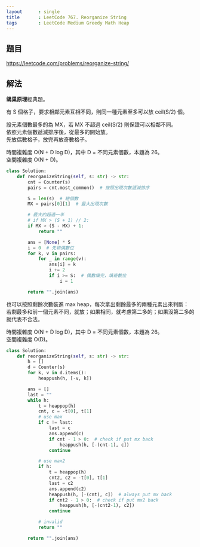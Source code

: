 ```yaml
---
layout      : single
title       : LeetCode 767. Reorganize String
tags        : LeetCode Medium Greedy Math Heap
---
```



## 題目

<https://leetcode.com/problems/reorganize-string/>

## 解法

**鴿巢原理**經典題。

有 S 個格子，要求相鄰元素互相不同，則同一種元素至多可以放 ceil(S/2) 個。  

設元素個數最多的為 MX，若 MX 不超過 ceil(S/2) 則保證可以相鄰不同。  
依照元素個數遞減排序後，從最多的開始放。  
先放偶數格子，放完再放奇數格子。  

時間複雜度 O(N + D log D)，其中 D = 不同元素個數，本題為 26。  
空間複雜度 O(N + D)。  

```python
class Solution:
    def reorganizeString(self, s: str) -> str:
        cnt = Counter(s)
        pairs = cnt.most_common()  # 按照出現次數遞減排序

        S = len(s)  # 總個數
        MX = pairs[0][1]  # 最大出現次數

        # 最大的超過一半
        # if MX > (S + 1) // 2:
        if MX > (S - MX) + 1:
            return ""

        ans = [None] * S
        i = 0  # 先填偶數位
        for k, v in pairs:
            for _ in range(v):
                ans[i] = k
                i += 2
                if i >= S:  # 偶數填完，填奇數位
                    i = 1

        return "".join(ans)
```

也可以按照剩餘次數裝進 max heap，每次拿出剩餘最多的兩種元素出來判斷：  
若剩最多和前一個元素不同，就放；如果相同，就考慮第二多的；如果沒第二多的就代表不合法。  

時間複雜度 O(N + D log D)，其中 D = 不同元素個數，本題為 26。  
空間複雜度 O(D)。  

```python
class Solution:
    def reorganizeString(self, s: str) -> str:
        h = []
        d = Counter(s)
        for k, v in d.items():
            heappush(h, [-v, k])

        ans = []
        last = ""
        while h:
            t = heappop(h)
            cnt, c = -t[0], t[1]
            # use max
            if c != last:
                last = c
                ans.append(c)
                if cnt - 1 > 0:  # check if put mx back
                    heappush(h, [-(cnt-1), c])
                continue

            # use max2
            if h:
                t = heappop(h)
                cnt2, c2 = -t[0], t[1]
                last = c2
                ans.append(c2)
                heappush(h, [-(cnt), c])  # always put mx back
                if cnt2 - 1 > 0:  # check if put mx2 back
                    heappush(h, [-(cnt2-1), c2])
                continue

            # invalid
            return ""

        return "".join(ans)
````
